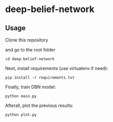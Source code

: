 # deep-belief-network

## Usage
Clone this repository

and go to the root folder
    
    cd deep-belief-network
    
Next, install requirements (use virtualenv if need):
  
    pip install -r requirements.txt
    
Finally, train DBN model:
    
    python main.py

Afterall, plot the previous results:

    python plot.py


 
